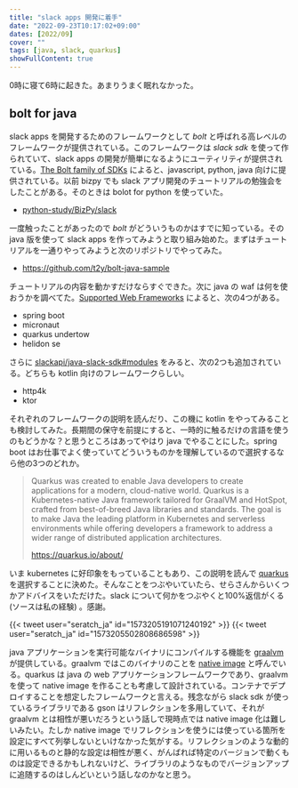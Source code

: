 ```yaml
---
title: "slack apps 開発に着手"
date: "2022-09-23T10:17:02+09:00"
dates: [2022/09]
cover: ""
tags: [java, slack, quarkus]
showFullContent: true
---
```


0時に寝て6時に起きた。あまりうまく眠れなかった。

## bolt for java

slack apps を開発するためのフレームワークとして *bolt* と呼ばれる高レベルのフレームワークが提供されている。このフレームワークは *slack sdk* を使って作られていて、slack apps の開発が簡単になるようにユーティリティが提供されている。[The Bolt family of SDKs](https://api.slack.com/tools/bolt) によると、javascript, python, java 向けに提供されている。以前 bizpy でも slack アプリ開発のチュートリアルの勉強会をしたことがある。そのときは bolot for python を使っていた。

* [python-study/BizPy/slack](https://github.com/t2y/python-study/tree/master/BizPy/slack)

一度触ったことがあったので *bolt* がどういうものかはすでに知っている。その java 版を使って slack apps を作ってみようと取り組み始めた。まずはチュートリアルを一通りやってみようと次のリポジトリでやってみた。

* https://github.com/t2y/bolt-java-sample

チュートリアルの内容を動かすだけならすぐできた。次に java の waf は何を使おうかを調べてた。[Supported Web Frameworks](https://slack.dev/java-slack-sdk/guides/supported-web-frameworks) によると、次の4つがある。

* spring boot
* micronaut
* quarkus undertow
* helidon se

さらに [slackapi/java-slack-sdk#modules](https://github.com/slackapi/java-slack-sdk#modules) をみると、次の2つも追加されている。どちらも kotlin 向けのフレームワークらしい。

* http4k 
* ktor

それぞれのフレームワークの説明を読んだり、この機に kotlin をやってみることも検討してみた。長期間の保守を前提にすると、一時的に触るだけの言語を使うのもどうかな？と思うところはあってやはり java でやることにした。spring boot はお仕事でよく使っていてどういうものかを理解しているので選択するなら他の3つのどれか。

> Quarkus was created to enable Java developers to create applications for a modern, cloud-native world. Quarkus is a Kubernetes-native Java framework tailored for GraalVM and HotSpot, crafted from best-of-breed Java libraries and standards. The goal is to make Java the leading platform in Kubernetes and serverless environments while offering developers a framework to address a wider range of distributed application architectures.
> 
> https://quarkus.io/about/

いま kubernetes に好印象をもっていることもあり、この説明を読んで [quarkus](https://quarkus.io/) を選択することに決めた。そんなことをつぶやいていたら、せらさんからいくつかアドバイスをいただけた。slack について何かをつぶやくと100%返信がくる (ソースは私の経験) 。感謝。

{{< tweet user="seratch_ja" id="1573205191071240192" >}}
{{< tweet user="seratch_ja" id="1573205502808686598" >}}

java アプリケーションを実行可能なバイナリにコンパイルする機能を [graalvm](https://www.graalvm.org/) が提供している。graalvm ではこのバイナリのことを [native image](https://www.graalvm.org/22.1/reference-manual/native-image/) と呼んでいる。quarkus は java の web アプリケーションフレームワークであり、graalvm を使って native image を作ることも考慮して設計されている。コンテナでデプロイすることを想定したフレームワークと言える。残念ながら slack sdk が使っているライブラリである gson はリフレクションを多用していて、それが graalvm とは相性が悪いだろうという話しで現時点では native image 化は難しいみたい。たしか native image でリフレクションを使うには使っている箇所を設定にすべて列挙しないといけなかった気がする。リフレクションのような動的に用いるものと静的な設定は相性が悪く、がんばれば特定のバージョンで動くものは設定できるかもしれないけど、ライブラリのようなものでバージョンアップに追随するのはしんどいという話しなのかなと思う。
